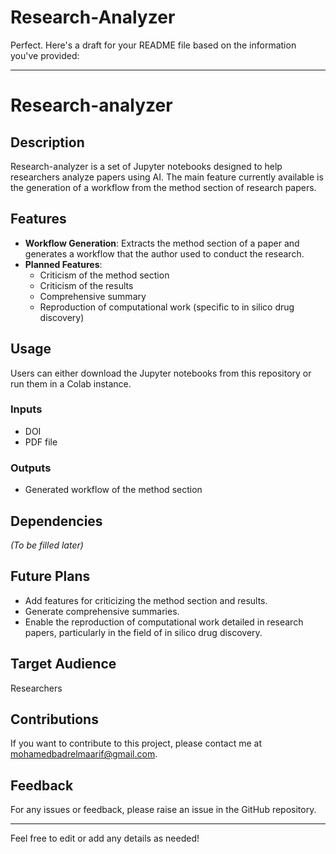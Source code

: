 # Research-Analyzer

Perfect. Here's a draft for your README file based on the information you've provided:

---

# Research-analyzer

## Description
Research-analyzer is a set of Jupyter notebooks designed to help researchers analyze papers using AI. The main feature currently available is the generation of a workflow from the method section of research papers.

## Features
- **Workflow Generation**: Extracts the method section of a paper and generates a workflow that the author used to conduct the research.
- **Planned Features**:
  - Criticism of the method section
  - Criticism of the results
  - Comprehensive summary
  - Reproduction of computational work (specific to in silico drug discovery)

## Usage
Users can either download the Jupyter notebooks from this repository or run them in a Colab instance. 

### Inputs
- DOI
- PDF file

### Outputs
- Generated workflow of the method section

## Dependencies
*(To be filled later)*

## Future Plans
- Add features for criticizing the method section and results.
- Generate comprehensive summaries.
- Enable the reproduction of computational work detailed in research papers, particularly in the field of in silico drug discovery.

## Target Audience
Researchers

## Contributions
If you want to contribute to this project, please contact me at mohamedbadrelmaarif@gmail.com.

## Feedback
For any issues or feedback, please raise an issue in the GitHub repository.

---

Feel free to edit or add any details as needed!